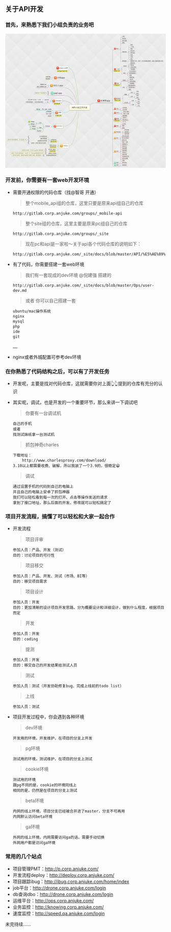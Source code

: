 ## 关于API开发

### 首先，来熟悉下我们小组负责的业务吧
![API小组工作内容](api.png)

### 开发前，你需要有一套web开发环境
* 需要开通权限的代码仓库（找@智哥 开通）

    > 整个mobile_api组的仓库，这里只要是原来api组自己的仓库
    
    ```
    http://gitlab.corp.anjuke.com/groups/_mobile-api
    ```
    > 整个site组的仓库，这里主要是原来pc组自己的仓库
    
    ```
    http://gitlab.corp.anjuke.com/groups/_site
    ```
    > 现在pc和api是一家啦～关于api各个代码仓库的说明如下：
    
    ```
    http://gitlab.corp.anjuke.com/_site/docs/blob/master/API/%E5%AE%89%E5%B1%85%E5%AE%A2/README.md
    ```
    
* 有了代码，你需要搭建一套web环境

    > 我们有一套现成的dev环境 @倪建强 搭建的
    
    ```
    http://gitlab.corp.anjuke.com/_site/docs/blob/master/Ops/user-dev.md
    ```

    > 或者 你可以自己搭建一套
    
    ```
    ubuntu/mac操作系统
    nginx
    mysql
    php
    ide
    git

    ……
    ```
* nginx或者外城配置可参考dev环境

### 在你熟悉了代码结构之后，可以有了开发任务
* 开发呢，主要是找对代码仓库，这就需要你对上面👆👆提到的仓库有充分的认识
* 其实呢，调试，也是开发的一个重要环节，那么来讲一下调试吧

    > 你要有一台调试机
    
    ```
    自己的手机
    或者
    找测试妹纸拿一台测试机
    ```

    > 抓包神奇charles
    
    ```
    下载地址：
    	http://www.charlesproxy.com/download/
    3.10以上都需要收费、破解，所以我装了一个3.9的，很稳定😁
    ```
    > 调试
    
    ```
    通过设置手机的代码到自己的电脑上
    并且自己的电脑上安卓了抓包神器
    我们可以轻松看到每一次的打开、点击等操作发送的请求
    拿到了接口地址，那么后面的开发、修改就可以轻松搞定了
    ```
    
### 项目开发流程，搞懂了可以轻松和大家一起合作
* 开发流程

    > 项目评审
    
    ```
    参加人员：产品、开发（测试）
    目的：讨论项目的可行性
    ```
    > 项目移交
    
    ```
    参加人员：产品、开发、测试（市场、BI等）
    目的：移交项目需求
    ```
    > 项目设计
    
    ```
    参加人员：开发
    目的：更加清晰的设计项目开发思路，分为概要设计和详细设计，做到什么程度，根据项目而定
    ```
    > 开发
    
    ```
    参加人员：开发
    目的：coding
    ```
    > 提测
    
    ```
    参加人员：开发
    目的：移交自己的开发结果给测试人员
    ```
    > 测试
    
    ```
    参加人员：测试（开发协助修复bug、完成上线前的todo list）
    ```
    > 上线
    
    ```
    参加人员：测试
    ```
* 项目开发过程中，你会遇到各种环境

    > dev环境
    
    ```
    开发用的环境，开发维护，在项目的分支上开发
    ```
    > pg环境
    
    ```
    测试用的环境，测试维护，在项目的分支上测试
    ```
    > cookie环境
    
    ```
    测试用的环境
    跟pg不同的是，cookie的环境同线上
    相同的是，仍然是在项目的分支上测试
    ```
    > beta环境
    
    ```
    内网的线上环境，项目分支已经被合并进了master，分支不可再用
    内网默认访问beta环境
    ```
    > ga环境
    
    ```
    外网的线上环境，内网需要访问ga的话，需要手动切换
    外网用户都是访问ga环境
    ```
    
### 常用的几个站点
* 项目管理PMT：http://p.corp.anjuke.com/
* 开发流程deploy：http://deploy.corp.anjuke.com/
* 项目跟踪ibug：http://ibug.corp.anjuke.com/home/index
* job平台：http://drone.corp.anjuke.com/login
* db查询dbo：http://drone.corp.anjuke.com/login
* 运维平台：http://ops.corp.anjuke.com/
* 业务监控：http://knowing.corp.anjuke.com/
* 速度监控：http://speed.qa.anjuke.com/login




未完待续……
